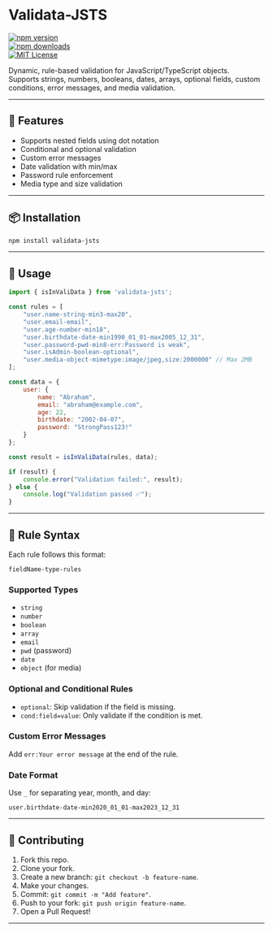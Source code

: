 # Validata-JSTS

[![npm version](https://img.shields.io/npm/v/validata-jsts.svg)](https://www.npmjs.com/package/validata-jsts)  
[![npm downloads](https://img.shields.io/npm/dt/validata-jsts.svg)](https://www.npmjs.com/package/validata-jsts)  
[![MIT License](https://img.shields.io/badge/license-MIT-blue.svg)](LICENSE)

Dynamic, rule-based validation for JavaScript/TypeScript objects.  
Supports strings, numbers, booleans, dates, arrays, optional fields, custom conditions, error messages, and media validation.

---

## 🚀 Features

- Supports nested fields using dot notation
- Conditional and optional validation
- Custom error messages
- Date validation with min/max
- Password rule enforcement
- Media type and size validation

---

## 📦 Installation

```bash
npm install validata-jsts
```

---

## 🔧 Usage

```javascript
import { isInValiData } from 'validata-jsts';

const rules = [
	"user.name-string-min3-max20",
	"user.email-email",
	"user.age-number-min18",
	"user.birthdate-date-min1990_01_01-max2005_12_31",
	"user.password-pwd-min8-err:Password is weak",
	"user.isAdmin-boolean-optional",
	"user.media-object-mimetype:image/jpeg,size:2000000" // Max 2MB
];

const data = {
	user: {
		name: "Abraham",
		email: "abraham@example.com",
		age: 22,
		birthdate: "2002-04-07",
		password: "StrongPass123!"
	}
};

const result = isInValiData(rules, data);

if (result) {
	console.error("Validation failed:", result);
} else {
	console.log("Validation passed ✅");
}
```

---

## 📘 Rule Syntax

Each rule follows this format:

```text
fieldName-type-rules
```

### Supported Types

- `string`
- `number`
- `boolean`
- `array`
- `email`
- `pwd` (password)
- `date`
- `object` (for media)

### Optional and Conditional Rules

- `optional`: Skip validation if the field is missing.
- `cond:field=value`: Only validate if the condition is met.

### Custom Error Messages

Add `err:Your error message` at the end of the rule.

### Date Format

Use `_` for separating year, month, and day:

```text
user.birthdate-date-min2020_01_01-max2023_12_31
```

---

## 🙌 Contributing

1. Fork this repo.
2. Clone your fork.
3. Create a new branch: `git checkout -b feature-name`.
4. Make your changes.
5. Commit: `git commit -m "Add feature"`.
6. Push to your fork: `git push origin feature-name`.
7. Open a Pull Request!

---

